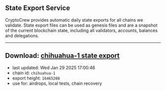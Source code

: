 ## State Export Service
CryptoCrew provides automatic daily state exports for all chains we validate. State export files can be used as genesis files and are a snapshot of the current blockchain state, including all validators, accounts, balances and delegations.

---
**Download: [chihuahua-1 state export](https://dl-eu2.ccvalidators.com/SERVICE/chihuahua/chihuahua-1_export_16465208.json)**
---

- last updated: Wed Jan 29 2025 17:00:46
- chain id: `chihuahua-1`
- export height: `16465208`
- use for: airdrops, local tests, chain recovery

